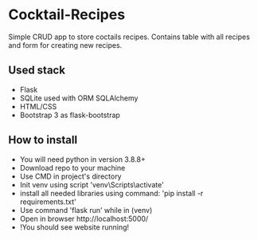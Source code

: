 # Cocktail-Recipes
Simple CRUD app to store coctails recipes. Contains table with all recipes and form for creating new recipes.

## Used stack
- Flask
- SQLite used with ORM SQLAlchemy
- HTML/CSS
- Bootstrap 3 as flask-bootstrap

## How to install
* You will need python in version 3.8.8+
* Download repo to your machine
* Use CMD in project's directory
* Init venv using script 'venv\Scripts\activate'
* install all needed libraries using command:
'pip install -r requirements.txt'
* Use command 'flask run' while in (venv)
* Open in browser http://localhost:5000/
* !You should see website running!
